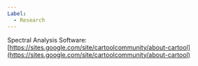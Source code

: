 ```yaml
---
Label:
  - Research
---
```

Spectral Analysis Software: [https://sites.google.com/site/cartoolcommunity/about-cartool](https://sites.google.com/site/cartoolcommunity/about-cartool)